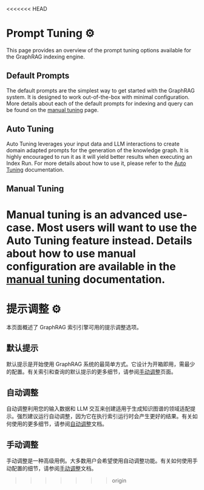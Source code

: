 <<<<<<< HEAD
# Prompt Tuning ⚙️

This page provides an overview of the prompt tuning options available for the GraphRAG indexing engine.

## Default Prompts

The default prompts are the simplest way to get started with the GraphRAG system. It is designed to work out-of-the-box with minimal configuration. More details about each of the default prompts for indexing and query can be found on the [manual tuning](./manual_prompt_tuning.md) page.

## Auto Tuning

Auto Tuning leverages your input data and LLM interactions to create domain adapted prompts for the generation of the knowledge graph. It is highly encouraged to run it as it will yield better results when executing an Index Run. For more details about how to use it, please refer to the [Auto Tuning](auto_prompt_tuning.md) documentation.

## Manual Tuning

Manual tuning is an advanced use-case. Most users will want to use the Auto Tuning feature instead. Details about how to use manual configuration are available in the [manual tuning](manual_prompt_tuning.md) documentation.
=======
# 提示调整 ⚙️

本页面概述了 GraphRAG 索引引擎可用的提示调整选项。

## 默认提示

默认提示是开始使用 GraphRAG 系统的最简单方式。它设计为开箱即用，需最少的配置。有关索引和查询的默认提示的更多细节，请参阅[手动调整](./manual_prompt_tuning.md)页面。

## 自动调整

自动调整利用您的输入数据和 LLM 交互来创建适用于生成知识图谱的领域适配提示。强烈建议运行自动调整，因为它在执行索引运行时会产生更好的结果。有关如何使用的更多细节，请参阅[自动调整](auto_prompt_tuning.md)文档。

## 手动调整

手动调整是一种高级用例。大多数用户会希望使用自动调整功能。有关如何使用手动配置的细节，请参阅[手动调整](manual_prompt_tuning.md)文档。
>>>>>>> origin
